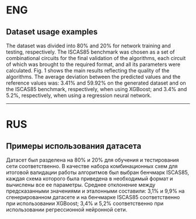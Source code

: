 # ENG

## Dataset usage examples

The dataset was divided into 80% and 20% for network training and testing, respectively. The ISCAS85 benchmark was chosen as a set of combinational circuits for the final validation of the algorithms, each circuit of which was brought to the required format, and all its parameters were calculated. Fig. 1 shows the main results reflecting the quality of the algorithms. The average deviation between the predicted values and the reference values was: 3.41% and 59.92% on the generated dataset and on the ISCAS85 benchmark, respectively, when using XGBoost; and 3.4% and 5.2%, respectively, when using a regression neural network.

---

# RUS

## Примеры использования датасета

Датасет был разделена на 80% и 20% для обучения и тестирования сети соответственно. В качестве набора комбинационных схем для итоговой валидации работы алгоритмов был выбран бенчмарк ISCAS85, каждая схема которого была приведена в необходимый формат и вычислены все ее параметры. Среднее отклонение между предсказанными значениями и эталонными составили: 3,1% и 9,9% на сгенерированном датасете и на бенчмарке ISCAS85 соответственно при использовании XGBoost; 3,4% и 5,2% соответственно при использовании регрессионной нейронной сети.